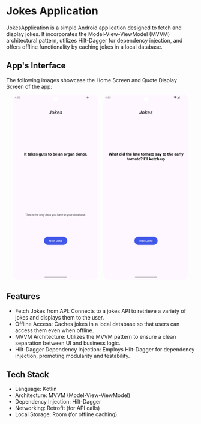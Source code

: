 # Jokes Application

JokesApplication is a simple Android application designed to fetch and display jokes. It incorporates the Model-View-ViewModel (MVVM) architectural pattern, utilizes Hilt-Dagger for dependency injection, and offers offline functionality by caching jokes in a local database.

## App's Interface

The following images showcase the Home Screen and Quote Display Screen of the app:


<p align="center">
  <img src="https://github.com/bhuwanmalla/Jokes-Application/blob/main/DatafromDB.png" alt="Home Screen" width="45%" style="margin-right: 10px;">
  <img src="https://github.com/bhuwanmalla/Jokes-Application/blob/main/Joke.png" alt="Quote Display Screen" width="45%">
</p>

## Features

- Fetch Jokes from API: Connects to a jokes API to retrieve a variety of jokes and displays them to the user.
- Offline Access: Caches jokes in a local database so that users can access them even when offline.
- MVVM Architecture: Utilizes the MVVM pattern to ensure a clean separation between UI and business logic.
- Hilt-Dagger Dependency Injection: Employs Hilt-Dagger for dependency injection, promoting modularity and testability.

## Tech Stack

- Language: Kotlin
- Architecture: MVVM (Model-View-ViewModel)
- Dependency Injection: Hilt-Dagger
- Networking: Retrofit (for API calls)
- Local Storage: Room (for offline caching)
